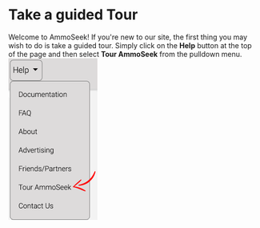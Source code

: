 <!-- TITLE: Tour -->
<!-- SUBTITLE: A quick summary of Tour -->

# Take a guided Tour
Welcome to AmmoSeek! If you're new to our site, the first thing you may wish to do is take a guided tour. Simply click on the **Help** button at the top of the page and then select **Tour AmmoSeek** from the pulldown menu.
![Tourammoseekoption](/uploads/tourammoseekoption.png "Tourammoseekoption")